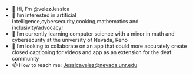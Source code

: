- 👋 Hi, I’m @velezJessica
- 👀 I’m interested in artificial intelligence,cybersecurity,cooking,mathematics and inclusivity/advocacy!
- 🌱 I’m currently learning computer science with a minor in math and cybersecurity at the university of Nevada, Reno
- 💞️ I’m looking to collaborate on an app that could more accurately create closed captioning for videos and app as an extension for the deaf community
- 📫 How to reach me: Jessicavelez@nevada.unr.edu

<!---
velezJessica/velezJessica is a ✨ special ✨ repository because its `README.md` (this file) appears on your GitHub profile.
You can click the Preview link to take a look at your changes.
--->
